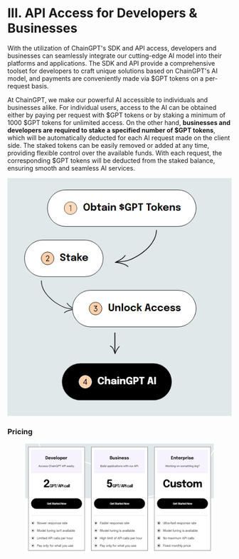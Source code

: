 # III. API Access for Developers & Businesses

With the utilization of ChainGPT's SDK and API access, developers and businesses can seamlessly integrate our cutting-edge AI model into their platforms and applications. The SDK and API provide a comprehensive toolset for developers to craft unique solutions based on ChainGPT's AI model, and payments are conveniently made via $GPT tokens on a per-request basis.

At ChainGPT, we make our powerful AI accessible to individuals and businesses alike. For individual users, access to the AI can be obtained either by paying per request with $GPT tokens or by staking a minimum of 1000 $GPT tokens for unlimited access. On the other hand, **businesses and developers are required to stake a specified number of $GPT tokens**, which will be automatically deducted for each AI request made on the client side. The staked tokens can be easily removed or added at any time, providing flexible control over the available funds. With each request, the corresponding $GPT tokens will be deducted from the staked balance, ensuring smooth and seamless AI services.

__![](<../../.gitbook/assets/image (1) (1).png>)__

### Pricing

<figure><img src="../../.gitbook/assets/image (2) (1).png" alt=""><figcaption></figcaption></figure>

